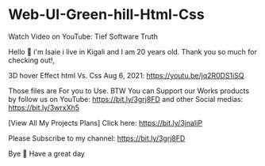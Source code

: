 # Web-UI-Green-hill-Html-Css
Watch Video on YouTube: Tief Software Truth

Hello 👋 i'm Isaie i live in Kigali and I am 20 years old.
 Thank you so much for checking out!,

3D hover Effect html Vs. Css Aug 6, 2021: https://youtu.be/jq2R0DS1iSQ

Those files are For you to Use. BTW
You can Support our Works products by follow us on YouTube: https://bit.ly/3grj8FD
and other Social medias:  https://bit.ly/3wrxXh5

[View All My Projects Plans] Click here: https://bit.ly/3jnaIiP

Please Subscribe to my channel: https://bit.ly/3grj8FD

Bye 👋 Have a great day
